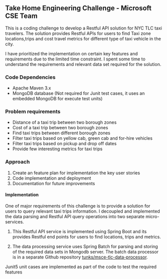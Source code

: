 ## Take Home Engineering Challenge - Microsoft CSE Team
This is a coding challenge to develop a Restful API solution for NYC TLC taxi travelers. The solution provides Restful APIs for users to find Taxi zone locations,trips and cost travel metrics for different type of taxi vehicle in the city. 

I have prioritized the implementation on certain key features and requirements due to the limited time constraint. I spent some time to understand the requirements and relevant data set required for the solution.
 
### Code Dependencies
- Apache Maven 3.x
- MongoDB database (Not required for Junit test cases, it uses an embedded MongoDB for execute test units)

### Problem requirements
- Distance of a taxi trip between two borough zones
- Cost of a taxi trip between two borough zones
- Find taxi trips between different borough zones
- Filter taxi trips based on yellow cab, green cab and for-hire vehicles
- Filter taxi trips based on pickup and drop off dates
- Provide few interesting metrics for taxi trips
 
### Approach
1. Create an feature plan for implementation the key user stories
2. Code implementation and deployment       
3. Documentation for future improvements 

#### Implementation
One of major requirements of this challenge is to provide a solution for users to query relevant taxi trips information. 
I decoupled and implemented the data parsing and Restful API query operations into two separate micro-services.  

1. This Restful API service is implemented using Spring Boot and its provides Restful end points for users to find locations, trips and metrics.

2. The data processing service uses Spring Batch for parsing and storing of the required data sets in Mongodb server.
The batch data processor is in a separate Github repository [tunks/msce-tlc-data-processor](https://github.com/tunks/msce-tlc-data-processor).


Junit5 unit cases are implemented as part of the code to test the required features